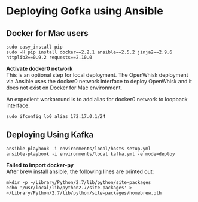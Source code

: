 # Deploying Gofka using Ansible

## Docker for Mac users
```
sudo easy_install pip
sudo -H pip install docker==2.2.1 ansible==2.5.2 jinja2==2.9.6  httplib2==0.9.2 requests==2.10.0
```

**Activate docker0 network**  
This is an optional step for local deployment. The OpenWhisk deployment via Ansible uses the docker0 network interface to deploy OpenWhisk and it does not exist on Docker for Mac environment.  

An expedient workaround is to add alias for docker0 network to loopback interface.  
```
sudo ifconfig lo0 alias 172.17.0.1/24  
```

## Deploying Using Kafka
```
ansible-playbook -i environments/local/hosts setup.yml
ansible-playbook -i environments/local kafka.yml -e mode=deploy
```

**Failed to import docker-py**  
After brew install ansible, the following lines are printed out:  
```
mkdir -p ~/Library/Python/2.7/lib/python/site-packages
echo '/usr/local/lib/python2.7/site-packages' > ~/Library/Python/2.7/lib/python/site-packages/homebrew.pth
```
